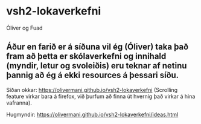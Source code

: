 # vsh2-lokaverkefni

Óliver og Fuad

## Áður en farið er á síðuna vil ég (Óliver) taka það fram að þetta er skólaverkefni og innihald (myndir, letur og svoleiðis) eru teknar af netinu þannig að ég á ekki resources á þessari síðu.

Síðan okkar: https://olivermani.github.io/vsh2-lokaverkefni (Scrolling feature virkar bara á firefox, við þurfum að finna út hvernig það virkar á hina vafranna).

Hugmyndir: https://olivermani.github.io/vsh2-lokaverkefni/ideas.html